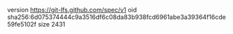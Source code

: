 version https://git-lfs.github.com/spec/v1
oid sha256:6d075374444c9a3516df6c08da83b938fcd6961abe3a39364f16cde59fe5102f
size 2431
